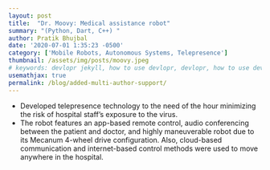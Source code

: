 ```yaml
---
layout: post
title:  "Dr. Moovy: Medical assistance robot"
summary: "(Python, Dart, C++) "
author: Pratik Bhujbal
date: '2020-07-01 1:35:23 -0500'
category: ['Mobile Robots, Autonomous Systems, Telepresence']
thumbnail: /assets/img/posts/moovy.jpeg
# keywords: devlopr jekyll, how to use devlopr, devlopr, how to use devlopr-jekyll, devlopr-jekyll tutorial,best jekyll themes, multi author
usemathjax: true
permalink: /blog/added-multi-author-support/
---
```

- Developed telepresence technology to the need of the hour minimizing the risk of hospital staff’s exposure
to the virus.
- The robot features an app-based remote control, audio conferencing between the patient and doctor, and
highly maneuverable robot due to its Mecanum 4-wheel drive configuration. Also, cloud-based
communication and internet-based control methods were used to move anywhere in the hospital.
